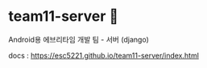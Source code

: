 # team11-server 🧇
Android용 에브리타임 개발 팀 - 서버 (django)

docs : https://esc5221.github.io/team11-server/index.html
